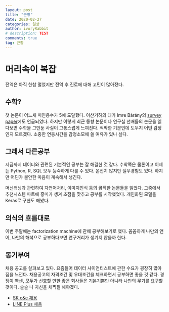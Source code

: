 ```yaml
---
layout: post
title: "근황"
date: 2020-02-27
categories: 일상
author: ivoryRabbit
# description: TEST
comments: true
tag: 근황
---
```


# 머리속이 복잡

전역은 아직 한참 멀었지만 전역 후 진로에 대해 고민이 많아졌다.

## 수학?

첫 논문이 어느새 피인용수가 5에 도달했다. 이산기하의 대가 Imre Bárány의 [survey paper](https://www.birs.ca/cmo-workshops/2019/19w5028/Report19w5028.pdf)에도 언급되었다. 하지만 이렇게 최근 동향 논문이나 연구실 선배들의 논문을 읽다보면 수학을 그만둔 사실이 고통스럽게 느껴진다. 적막한 기분인데 도무지 어떤 감정인지 모르겠다. 소중한 연등시간을 감정소모에 쓸 여유가 있나 싶다.

## 그래서 다른공부

지금까지 데이터와 관련된 기본적인 공부는 잘 해결한 것 같다. 수학쪽은 물론이고 이제는 Python, R, SQL 모두 능숙하게 다룰 수 있다. 온전치 않지만 실무경험도 있다. 하지만 어딘가 불안한 마음이 계속해서 생긴다.

머신러닝과 관련하여 자연어처리, 이미지인식 등의 굵직한 논문들을 읽었다. 그중에서 추천시스템 파트에 흥미가 생겨 초점을 맞추고 공부를 시작했었다. 개인화된 모델을 Keras로 구현도 해봤다.

## 의식의 흐름대로

이번 주말에는 factorization machine에 관해 공부해보기로 했다. 꼼꼼하게 나만의 언어, 나만의 해석으로 공부하다보면 연구거리가 생기지 않을까 한다.

## 동기부여

채용 공고를 살펴보고 있다. 요즘들어 데이터 사이언티스트에 관한 수요가 굉장히 많아짐을 느낀다. 채용공고의 자격조건 및 우대조건을 체크하면서 공부하면 좋을 것 같다. 경쟁이 빡센, 모두가 선호할 만한 좋은 회사들은 기본기뿐만 아니라 나만의 무기를 요구할 것이다. 슬슬 나 자신을 채찍질 해야겠다.

- [SK c&c 채용](https://recruit.skcc.co.kr/ehr/servlet/com.skcc.ehr.empapp.servlet.EhrAgentServlet)
- [LINE Plus 채용](https://recruit.linepluscorp.com/lineplus/career/detail/20003806?classId=&entTypeCd=&tag=&page=)
